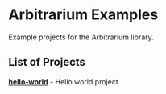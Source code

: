 # Arbitrarium Examples
Example projects for the Arbitrarium library.

## List of Projects
**[hello-world](https://github.com/circuitcodes/arbitrarium/tree/master/src/examples/hello)** - Hello world project
